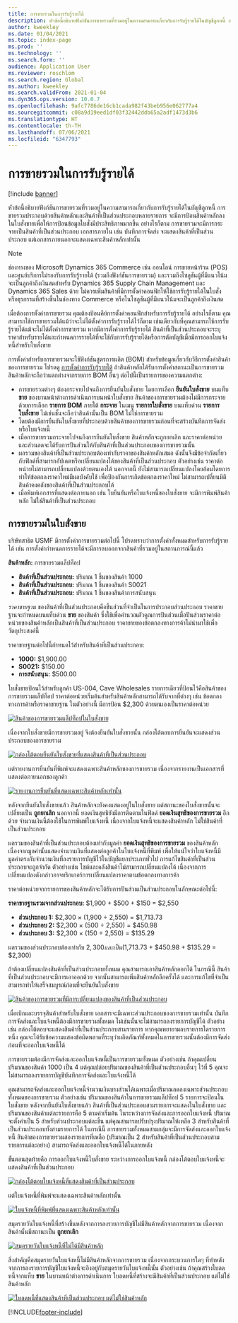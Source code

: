 ```yaml
---
title: การขายรวมในการรับรู้รายได้
description: หัวข้อนี้อธิบายฟังก์ชันการขายรวมที่รวมอยู่ในความสามารถเกี่ยวกับการรับรู้รายได้ในบัญชีลูกหนี้ การขายรวมประกอบด้วยสินค้าหลักและสินค้าที่เป็นส่วนประกอบหลายรายการ
author: kweekley
ms.date: 01/04/2021
ms.topic: index-page
ms.prod: ''
ms.technology: ''
ms.search.form: ''
audience: Application User
ms.reviewer: roschlom
ms.search.region: Global
ms.author: kweekley
ms.search.validFrom: 2021-01-04
ms.dyn365.ops.version: 10.0.7
ms.openlocfilehash: 9afc7786de16cb1cada982f43beb956e062777a4
ms.sourcegitcommit: c08a9d19eed1df03f32442ddb65a2adf1473d3b6
ms.translationtype: HT
ms.contentlocale: th-TH
ms.lasthandoff: 07/06/2021
ms.locfileid: "6347793"
---
```

# <a name="revenue-recognition-bundles"></a>การขายรวมในการรับรู้รายได้

[!include [banner](../includes/banner.md)]

หัวข้อนี้อธิบายฟังก์ชันการขายรวมที่รวมอยู่ในความสามารถเกี่ยวกับการรับรู้รายได้ในบัญชีลูกหนี้ การขายรวมประกอบด้วยสินค้าหลักและสินค้าที่เป็นส่วนประกอบหลายรายการ จะมีการป้อนสินค้าหลักลงในใบสั่งขายเพื่อให้การป้อนข้อมูลใบสั่งมีประสิทธิภาพมากขึ้น อย่างไรก็ตาม การขายรวมจะมีการกระจายเป็นสินค้าที่เป็นส่วนประกอบ เอกสารภายใน เช่น บันทึกการจัดส่ง จะแสดงสินค้าที่เป็นส่วนประกอบ แต่เอกสารภายนอกจะแสดงเฉพาะสินค้าหลักเท่านั้น

> [!NOTE]
> ช่องทางของ Microsoft Dynamics 365 Commerce เช่น ออนไลน์ การขายหน้าร้าน (POS) และศูนย์บริการไม่รองรับการรับรู้รายได้ (รวมถึงฟังก์ชันการขายรวม) และรวมถึงโซลูชันผู้ที่มีแนวโน้มจะเป็นลูกค้าถึงเงินสดสำหรับ Dynamics 365 Supply Chain Management และ Dynamics 365 Sales ด้วย ไม่ควรเพิ่มสินค้าที่มีการตั้งค่าคอนฟิกให้ใช้การรับรู้รายได้ในใบสั่งหรือธุรกรรมที่สร้างขึ้นในช่องทาง Commerce หรือในโซลูชันผู้ที่มีแนวโน้มจะเป็นลูกค้าถึงเงินสด

เมื่อต้องการตั้งค่าการขายรวม คุณต้องป้อนคีย์การตั้งค่าคอนฟิกสำหรับการรับรู้รายได้ อย่างไรก็ตาม คุณสามารถใช้การขายรวมได้แม้ว่าจะไม่ได้ตั้งค่าการรับรู้รายได้ไว้ก็ตาม เช่นเดียวกับที่คุณสามารถใช้การรับรู้รายได้แม้จะไม่ได้ตั้งค่าการขายรวม หากมีการตั้งค่าการรับรู้รายได้ สินค้าที่เป็นส่วนประกอบจะระบุราคาสำหรับรายได้และกำหนดการรายได้ที่จะใช้กับการรับรู้รายได้หรือการตัดบัญชีเมื่อมีการออกใบแจ้งหนี้สำหรับใบสั่งขาย

การตั้งค่าสำหรับการขายรวมจะใช้ฟังก์ชันสูตรการผลิต (BOM) สำหรับข้อมูลเกี่ยวกับวิธีการตั้งค่าสินค้าของการขายรวม โปรดดู [การตั้งค่าการรับรู้รายได้](revenue-recognition-setup.md) ถ้าสินค้าหลักได้รับการตั้งค่าสถานะเป็นการขายรวม สินค้าหลักจะถือว่าแตกต่างจากรายการ BOM อื่นๆ ต่อไปนี้เป็นรายการของความแตกต่าง:

- การขายรวมต่างๆ ต้องกระจายไปจนถึงการยืนยันใบสั่งขาย โดยการเลือก **ยืนยันใบสั่งขาย** บนแท็บ **ขาย** ของบานหน้าต่างการดำเนินการบนหน้าใบสั่งขาย สินค้าของการขายรวมต้องไม่มีการกระจายด้วยการเลือก **รายการ BOM** ภายใต้ **กระจาย** ในเมนู **รายการใบสั่งขาย** บนแท็บด่วน **รายการใบสั่งขาย** ไม่เช่นชั้นจะถือว่าสินค้านั้นเป็น BOM ไม่ใช่การขายรวม
- โดยต้องมีการยืนยันใบสั่งขายที่ประกอบด้วยสินค้าของการขายรวมก่อนที่จะสร้างบันทึกการจัดส่งหรือใบแจ้งหนี้
- เมื่อการขายรวมกระจายไปจนถึงการยืนยันใบสั่งขาย สินค้าหลักจะถูกยกเลิก และราคาต่อหน่วยและส่วนลดจะได้รับการปันส่วนให้กับสินค้าที่เป็นส่วนประกอบของการขายรวมนั้น
- ผลรวมของสินค้าที่เป็นส่วนประกอบต้องเท่ากับราคาของสินค้าหลักเสมอ ดังนั้นจึงมีข้อจํากัดเกี่ยวกับฟิลด์ที่สามารถอัปเดตหรือเปลี่ยนแปลงได้ของสินค้าที่เป็นส่วนประกอบ ตัวอย่างเช่น ราคาต่อหน่วยไม่สามารถเปลี่ยนแปลงด้วยตนเองได้ นอกจากนี้ ยังไม่สามารถเปลี่ยนแปลงโดยอ้อมโดยการทำให้ข้อตกลงราคาใหม่มีผลบังคับใช้ เพื่อป้องกันการเกิดข้อตกลงราคาใหม่ ไม่สามารถเปลี่ยนมิติสินค้าคงคลังของสินค้าที่เป็นส่วนประกอบได้
- เมื่อพิมพ์เอกสารที่แสดงต่อภายนอก เช่น ใบยืนยันหรือใบแจ้งหนี้ของใบสั่งขาย จะมีการพิมพ์สินค้าหลัก ไม่ใช่สินค้าที่เป็นส่วนประกอบ

## <a name="bundles-on-sales-orders"></a>การขายรวมในใบสั่งขาย

บริษัทสาธิต USMF มีการตั้งค่าการขายรวมต่อไปนี้ โปรดทราบว่าการตั้งค่าทั้งหมดสำหรับการรับรู้รายได้ เช่น การตั้งค่ากำหนดการรายได้จะมีการลบออกจากสินค้าที่รวมอยู่ในสถานการณ์นี้แล้ว

**สินค้าหลัก:** การขายรวมแล็ปท็อป

- **สินค้าที่เป็นส่วนประกอบ:** ปริมาณ 1 ชิ้นของสินค้า 1000
- **สินค้าที่เป็นส่วนประกอบ:** ปริมาณ 1 ชิ้นของสินค้า S0021
- **สินค้าที่เป็นส่วนประกอบ:** ปริมาณ 1 ชิ้นของสินค้าการสนับสนุน

*ราคาขายฐาน* ของสินค้าที่เป็นส่วนประกอบคือชิ้นส่วนที่จำเป็นในการประกอบส่วนประกอบ ราคาขายฐานจะกําหนดบนแท็บด่วน **ขาย** ของสินค้า ซึ่งใช้เพื่อคํานวณตัวคูณการปันส่วนเมื่อปันส่วนราคาต่อหน่วยของสินค้าหลักเป็นสินค้าที่เป็นส่วนประกอบ ราคาขายของข้อตกลงทางการค้าไม่นำมาใช้เพื่อวัตถุประสงค์นี้

ราคาขายฐานต่อไปนี้กําหนดไว้สำหรับสินค้าที่เป็นส่วนประกอบ:

- **1000:** $1,900.00
- **S0021:** $150.00
- **การสนับสนุน:** $500.00

ใบสั่งขายป้อนไว้สําหรับลูกค้า US-004, Cave Wholesales รายการเดียวที่ป้อนไว้คือสินค้าของการขายรวมแล็ปท็อป ราคาต่อหน่วยเริ่มต้นสำหรับสินค้าหลักสามารถได้รับจากที่ต่างๆ เช่น ข้อตกลงทางการค้าหรือราคาขายฐาน ในตัวอย่างนี้ มีการป้อน $2,300 ด้วยตนเองเป็นราคาต่อหน่วย

[![สินค้าของการขายรวมแล็ปท็อปในใบสั่งขาย](./media/bundle-01.png)](./media/bundle-01.png)

เนื่องจากใบสั่งขายมีการขายรวมอยู่ จึงต้องยืนยันใบสั่งขายนั้น กล่องโต้ตอบการยืนยันจะแสดงส่วนประกอบของการขายรวม

[![กล่องโต้ตอบยืนยันใบสั่งขายที่แสดงสินค้าที่เป็นส่วนประกอบ](./media/bundle-02.png)](./media/bundle-02.png)

แต่รายงานการยืนยันที่พิมพ์จะแสดงเฉพาะสินค้าหลักของการขายรวม เนื่องจากรายงานเป็นเอกสารที่แสดงต่อภายนอกของลูกค้า

[![รายงานการยืนยันที่แสดงเฉพาะสินค้าหลักเท่านั้น](./media/bundle-03.png)](./media/bundle-03.png)

หลังจากยืนยันใบสั่งขายแล้ว สินค้าหลักจะยังคงแสดงอยู่ในใบสั่งขาย แต่สถานะของใบสั่งขายนั้นจะเปลี่ยนเป็น **ถูกยกเลิก** นอกจากนี้ ยอดเงินสุทธิยังมีการติดตามในฟิลด์ **ยอดเงินสุทธิของการขายรวม** อีกด้วย จำนวนเงินนี้ต้องใช้ในการพิมพ์ใบแจ้งหนี้ เนื่องจากใบแจ้งหนี้จะแสดงสินค้าหลัก ไม่ใช่สินค้าที่เป็นส่วนประกอบ

ผลรวมของสินค้าที่เป็นส่วนประกอบต้องเท่ากับมูลค่า **ยอดเงินสุทธิของการขายรวม** ของสินค้าหลัก เนื่องจากมูลค่านั้นแสดงจำนวนเงินที่แสดงต่อลูกค้าในใบแจ้งหนี้ที่พิมพ์ เพื่อให้แน่ใจว่าใบแจ้งหนี้มีมูลค่าตรงกับจำนวนเงินที่ลงรายการบัญชีไว้ในบัญชีแยกประเภททั่วไป การแก้ไขสินค้าที่เป็นส่วนประกอบจะถูกจํากัด ตัวอย่างเช่น ไซต์และคลังสินค้าไม่สามารถเปลี่ยนแปลงได้ เนื่องจากการเปลี่ยนแปลงดังกล่าวอาจทริกเกอร์การเปลี่ยนแปลงราคาตามข้อตกลงทางการค้า

ราคาต่อหน่วยจากรายการของสินค้าหลักจะได้รับการปันส่วนเป็นส่วนประกอบในลักษณะต่อไปนี้:

**ราคาขายฐานรวมจากส่วนประกอบ:** $1,900 + $500 + $150 = $2,550

- **ส่วนประกอบ 1:** $2,300 × (1,900 ÷ 2,550) = $1,713.73
- **ส่วนประกอบ 2:** $2,300 × (500 ÷ 2,550) = $450.98
- **ส่วนประกอบ 3:** $2,300 × (150 ÷ 2,550) = $135.29

ผลรวมของส่วนประกอบต้องเท่ากับ $2,300 และเป็น ($1,713.73 + $450.98 + $135.29 = $2,300)

ถ้าต้องเปลี่ยนแปลงสินค้าที่เป็นส่วนประกอบทั้งหมด คุณสามารถเอาสินค้าหลักออกได้ ในกรณีนี้ สินค้าที่เป็นส่วนประกอบจะมีการเอาออกด้วย จากนั้นสามารถเพิ่มสินค้าหลักอีกครั้งได้ และการแก้ไขที่จำเป็นสามารถทำให้เสร็จสมบูรณ์ก่อนที่จะยืนยันใบสั่งขาย

[![สินค้าของการขายรวมที่มีการเปลี่ยนแปลงของสินค้าที่เป็นส่วนประกอบ](./media/bundle-04.png)](./media/bundle-04.png)

เมื่อเบิกและบรรจุสินค้าสำหรับใบสั่งขาย เอกสารจะมีเฉพาะส่วนประกอบของการขายรวมเท่านั้น บันทึกการจัดส่งและใบแจ้งหนี้ต้องมีการขายรวมทั้งหมด ไม่เช่นนั้นจะไม่สามารถลงรายการบัญชีได้ ตัวอย่างเช่น กล่องโต้ตอบจะแสดงสินค้าที่เป็นส่วนประกอบสามรายการ หากคุณพยายามลบรายการใดรายการหนึ่ง คุณจะได้รับข้อความแสดงข้อผิดพลาดที่ระบุว่าผลิตภัณฑ์ทั้งหมดในการขายรวมนั้นต้องมีการจัดส่งก่อนที่จะออกใบแจ้งหนี้ได้

การขายรวมต้องมีการจัดส่งและออกใบแจ้งหนี้เป็นการขายรวมทั้งหมด ตัวอย่างเช่น ถ้าคุณเปลี่ยนปริมาณของสินค้า 1000 เป็น 4 แต่คุณปล่อยปริมาณของสินค้าที่เป็นส่วนประกอบอื่นๆ ไว้ที่ 5 คุณจะไม่สามารถลงรายการบัญชีบันทึกการจัดส่งและใบแจ้งหนี้ได้

คุณสามารถจัดส่งและออกใบแจ้งหนี้จำนวนเงินบางส่วนได้เฉพาะเมื่อปริมาณลดลงเฉพาะส่วนประกอบทั้งหมดของการขายรวม ตัวอย่างเช่น ปริมาณของสินค้าในการขายรวมแล็ปท็อป 5 รายการจะป้อนในใบสั่งขาย หลังจากยืนยันใบสั่งขายแล้ว สินค้าที่เป็นส่วนประกอบสามรายการจะแสดงในใบสั่งขาย และปริมาณของสินค้าแต่ละรายการคือ 5 ตามค่าเริ่มต้น ในระหว่างการจัดส่งและการออกใบแจ้งหนี้ ปริมาณจะตั้งค่าเป็น 5 สำหรับส่วนประกอบแต่ละชิ้น แต่คุณสามารถปรับปรุงปริมาณให้เหลือ 3 สำหรับสินค้าที่เป็นส่วนประกอบทั้งสามรายการได้ ในกรณีนี้ การขายรวมทั้งหมดสามกลุ่มจะมีการจัดส่งและออกใบแจ้งหนี้ สินค้าของการขายรวมสองรายการที่เหลือ (ปริมาณเป็น 2 สำหรับสินค้าที่เป็นส่วนประกอบสามรายการแต่ละอย่าง) สามารถจัดส่งและออกใบแจ้งหนี้ได้ในภายหลัง

ขั้นตอนสุดท้ายคือ การออกใบแจ้งหนี้ใบสั่งขาย ระหว่างการออกใบแจ้งหนี้ กล่องโต้ตอบใบแจ้งหนี้จะแสดงสินค้าที่เป็นส่วนประกอบ

[![กล่องโต้ตอบใบแจ้งหนี้ที่แสดงสินค้าที่เป็นส่วนประกอบ](./media/bundle-06.png)](./media/bundle-06.png)

แต่ใบแจ้งหนี้ที่พิมพ์จะแสดงเฉพาะสินค้าหลักเท่านั้น
 
[![ใบแจ้งหนี้ที่พิมพ์ที่แสดงเฉพาะสินค้าหลักเท่านั้น](./media/bundle-07.png)](./media/bundle-07.png)

สมุดรายวันใบแจ้งหนี้ที่สร้างขึ้นหลังจากการลงรายการบัญชีไม่มีสินค้าหลักจากการขายรวม เนื่องจากสินค้านั้นมีสถานะเป็น **ถูกยกเลิก**

[![สมุดรายวันใบแจ้งหนี้ที่ไม่ได้มีสินค้าหลัก](./media/bundle-08.png)](./media/bundle-08.png)

สิ่งสําคัญคือสมุดรายวันใบแจ้งหนี้ไม่มีสินค้าหลักจากการขายรวม เนื่องจากกระบวนการใดๆ ที่ทำหลังจากการลงรายการบัญชีใบแจ้งหนี้จะอิงอยู่กับสมุดรายวันใบแจ้งหนี้นั้น ตัวอย่างเช่น ถ้าคุณสร้างใบลดหนี้จากแท็บ **ขาย** ในบานหน้าต่างการดำเนินการ ใบลดหนี้ที่สร้างจะมีสินค้าที่เป็นส่วนประกอบ แต่ไม่ใช่สินค้าหลัก

[![ใบลดหนี้ที่แสดงสินค้าที่เป็นส่วนประกอบ แต่ไม่ใช่สินค้าหลัก](./media/bundle-09.png)](./media/bundle-09.png)


[!INCLUDE[footer-include](../../includes/footer-banner.md)]